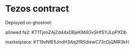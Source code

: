 # Tezos contract

Deployed on ghostnet:

allowed fa2: KT1TjonZAjZd44xDBjeKM4GvSHfSYJLpPXDb

marketplace: KT19xNfE5JndH3Aq2fR5diewC73cDjQMR3kH
